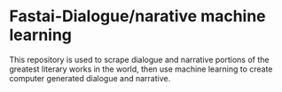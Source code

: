 # Fastai-Dialogue/narative machine learning
This repository is used to scrape dialogue and narrative portions of the greatest literary works in the world, then use machine learning to create computer generated dialogue and narrative.

